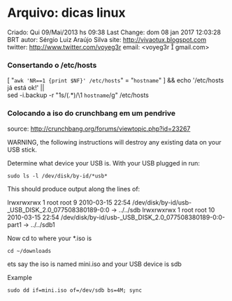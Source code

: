 # Arquivo: dicas linux

Criado: Qui 09/Mai/2013 hs 09:38
Last Change: dom 08 jan 2017 12:03:28 BRT
autor: Sérgio Luiz Araújo Silva
site: http://vivaotux.blogspot.com
twitter: http://www.twitter.com/voyeg3r
email: <voyeg3r  gmail.com>

### Consertando o /etc/hosts

[ "`awk 'NR==1 {print $NF}' /etc/hosts`" = "`hostname`" ] && echo '/etc/hosts já está ok!' || \
sed -i.backup -r "1s/(.*)/\1 `hostname`/g" /etc/hosts

### Colocando a iso do crunchbang em um pendrive

 source: http://crunchbang.org/forums/viewtopic.php?id=23267

WARNING, the following instructions will destroy any existing data on your USB stick.

Determine what device your USB is.  With your USB plugged in run:

	sudo ls -l /dev/disk/by-id/*usb*

This should produce output along the lines of:

lrwxrwxrwx 1 root root  9 2010-03-15 22:54 /dev/disk/by-id/usb-_USB_DISK_2.0_077508380189-0:0 -> ../../sdb
lrwxrwxrwx 1 root root 10 2010-03-15 22:54 /dev/disk/by-id/usb-_USB_DISK_2.0_077508380189-0:0-part1 -> ../../sdb1

Now cd to where your *.iso is

	cd ~/downloads

ets say the iso is named mini.iso and your USB device is sdb

Example

	sudo dd if=mini.iso of=/dev/sdb bs=4M; sync


